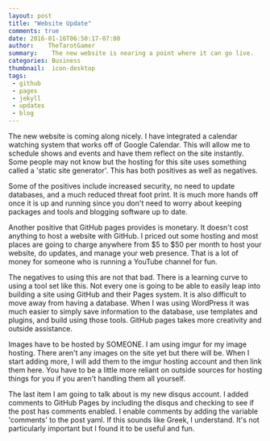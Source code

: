```yaml
---
layout: post
title: "Website Update"
comments: true
date: 2016-01-16T06:50:17-07:00
author:    TheTarotGamer 
summary:    The new website is nearing a point where it can go live.
categories: Business
thumbnail:  icon-desktop
tags:
 - github
 - pages
 - jekyll
 - updates
 - blog
---
```


The new website is coming along nicely. I have integrated a calendar watching
system that works off of Google Calendar. This will allow me to schedule shows
and events and have them reflect on the site instantly. Some people may not
know but the hosting for this site uses something called a 'static site
generator'. This has both positives as well as negatives.

Some of the positives include increased security, no need to update databases,
and a much reduced threat foot print. It is much more hands off once it is up
and running since you don't need to worry about keeping packages and tools and
blogging software up to date.

Another positive that GitHub pages provides is monetary. It doesn't cost
anything to host a website with GitHub. I priced out some hosting and most
places are going to charge anywhere from $5 to $50 per month to host your
website, do updates, and manage your web presence. That is a lot of money for
someone who is running a YouTube channel for fun.

The negatives to using this are not that bad. There is a learning curve to
using a tool set like this. Not every one is going to be able to easily leap
into building a site using GitHub and their Pages system. It is also difficult
to move away from having a database. When I was using WordPress it was much
easier to simply save information to the database, use templates and plugins,
and build using those tools. GitHub pages takes more creativity and outside
assistance.

Images have to be hosted by SOMEONE. I am using imgur for my image hosting.
There aren't any images on the site yet but there will be. When I start adding
more, I will add them to the imgur hosting account and then link them here.
You have to be a little more reliant on outside sources for hosting things for
you if you aren't handling them all yourself.

The last item I am going to talk about is my new disqus account. I added
comments to GitHub Pages by including the disqus and checking to see if the
post has comments enabled. I enable comments by adding the variable 'comments'
to the post yaml. If this sounds like Greek, I understand. It's not
particularly important but I found it to be useful and fun.
